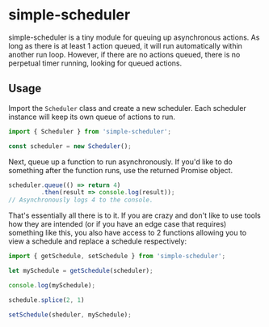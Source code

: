 # simple-scheduler

simple-scheduler is a tiny module for queuing up asynchronous actions. As long
as there is at least 1 action queued, it will run automatically within another
run loop. However, if there are no actions queued, there is no perpetual
timer running, looking for queued actions.

## Usage

Import the `Scheduler` class and create a new scheduler. Each scheduler
instance will keep its own queue of actions to run.

```javascript
import { Scheduler } from 'simple-scheduler';

const scheduler = new Scheduler();
```

Next, queue up a function to run asynchronously. If you'd like to do something
after the function runs, use the returned Promise object.

```javascript
scheduler.queue(() => return 4)
         .then(result => console.log(result));
// Asynchronously logs 4 to the console.
```

That's essentially all there is to it. If you are crazy and don't like to use
tools how they are intended (or if you have an edge case that requires)
something like this, you also have access to 2 functions allowing you to
view a schedule and replace a schedule respectively:

```javascript
import { getSchedule, setSchedule } from 'simple-scheduler';

let mySchedule = getSchedule(scheduler);

console.log(mySchedule);

schedule.splice(2, 1)

setSchedule(sheduler, mySchedule);
```
